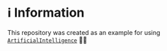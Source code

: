 # ℹ️ Information

This repository was created as an example for using [`ArtificialIntelligence`](https://github.com/MCEngine/artificialintelligence) 🤖✨

